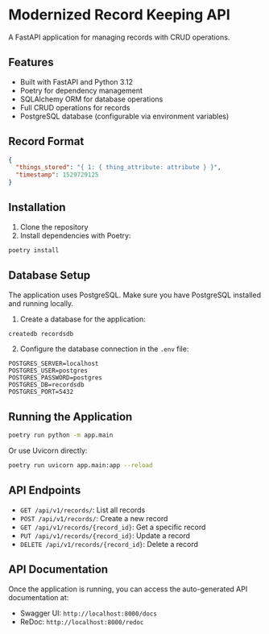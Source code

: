 # Modernized Record Keeping API

A FastAPI application for managing records with CRUD operations.

## Features

- Built with FastAPI and Python 3.12
- Poetry for dependency management
- SQLAlchemy ORM for database operations
- Full CRUD operations for records
- PostgreSQL database (configurable via environment variables)

## Record Format

```json
{
  "things_stored": "{ 1: { thing_attribute: attribute } }",
  "timestamp": 1529729125
}
```

## Installation

1. Clone the repository
2. Install dependencies with Poetry:

```bash
poetry install
```

## Database Setup

The application uses PostgreSQL. Make sure you have PostgreSQL installed and running locally.

1. Create a database for the application:

```bash
createdb recordsdb
```

2. Configure the database connection in the `.env` file:

```
POSTGRES_SERVER=localhost
POSTGRES_USER=postgres
POSTGRES_PASSWORD=postgres
POSTGRES_DB=recordsdb
POSTGRES_PORT=5432
```

## Running the Application

```bash
poetry run python -m app.main
```

Or use Uvicorn directly:

```bash
poetry run uvicorn app.main:app --reload
```

## API Endpoints

- `GET /api/v1/records/`: List all records
- `POST /api/v1/records/`: Create a new record
- `GET /api/v1/records/{record_id}`: Get a specific record
- `PUT /api/v1/records/{record_id}`: Update a record
- `DELETE /api/v1/records/{record_id}`: Delete a record

## API Documentation

Once the application is running, you can access the auto-generated API documentation at:

- Swagger UI: `http://localhost:8000/docs`
- ReDoc: `http://localhost:8000/redoc`